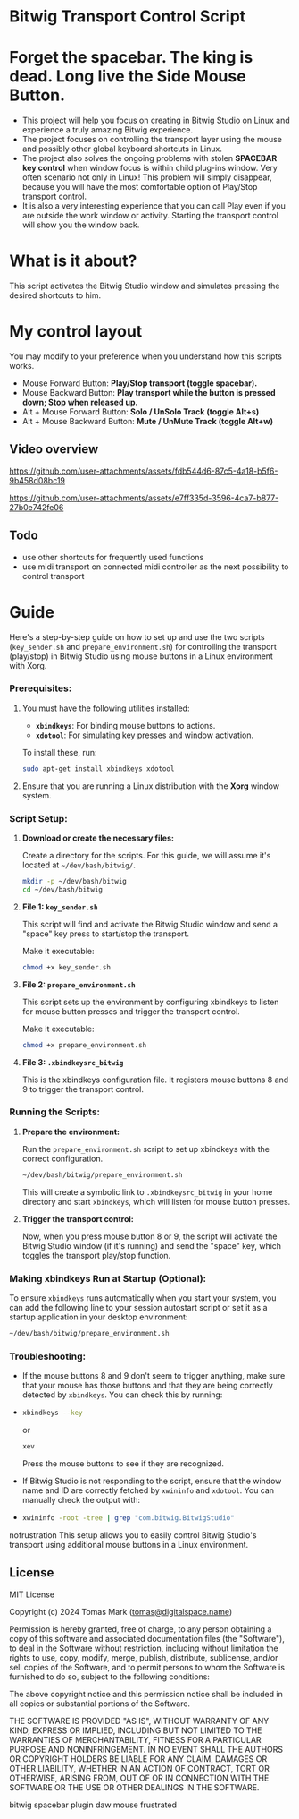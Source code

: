 # Bitwig Transport Control Script
# Forget the spacebar. The king is dead. Long live the Side Mouse Button.

- This project will help you focus on creating in Bitwig Studio on Linux and experience a truly amazing Bitwig experience.
- The project focuses on controlling the transport layer using the mouse and possibly other global keyboard shortcuts in Linux.
- The project also solves the ongoing problems with stolen **SPACEBAR key control** when window focus is within child plug-ins window. Very often scenario not only in Linux! This problem will simply disappear, because you will have the most comfortable option of Play/Stop transport control.
- It is also a very interesting experience that you can call Play even if you are outside the work window or activity. Starting the transport control will show you the window back.

# What is it about?
This script activates the Bitwig Studio window and simulates pressing the desired shortcuts to him.

# My control layout
 
 You may modify to your preference when you understand how this scripts works.

- Mouse Forward Button:  **Play/Stop transport (toggle spacebar).**
- Mouse Backward Button: **Play transport while the button is pressed down; Stop when released up.**
- Alt + Mouse Forward Button: **Solo / UnSolo Track (toggle Alt+s)** 
- Alt + Mouse Backward Button: **Mute / UnMute Track (toggle Alt+w)**

## Video overview

https://github.com/user-attachments/assets/fdb544d6-87c5-4a18-b5f6-9b458d08bc19

https://github.com/user-attachments/assets/e7ff335d-3596-4ca7-b877-27b0e742fe06

## Todo

 - use other shortcuts for frequently used functions
 - use midi transport on connected midi controller as the next possibility to control transport

# Guide 
Here's a step-by-step guide on how to set up and use the two scripts (`key_sender.sh` and `prepare_environment.sh`) for controlling the transport (play/stop) in Bitwig Studio using mouse buttons in a Linux environment with Xorg.

### Prerequisites:
1. You must have the following utilities installed:
   - **`xbindkeys`**: For binding mouse buttons to actions.
   - **`xdotool`**: For simulating key presses and window activation.
   
   To install these, run:
   ```bash
   sudo apt-get install xbindkeys xdotool
   ```

2. Ensure that you are running a Linux distribution with the **Xorg** window system.

### Script Setup:

1. **Download or create the necessary files:**

   Create a directory for the scripts. For this guide, we will assume it's located at `~/dev/bash/bitwig/`.

   ```bash
   mkdir -p ~/dev/bash/bitwig
   cd ~/dev/bash/bitwig
   ```

2. **File 1: `key_sender.sh`**

   This script will find and activate the Bitwig Studio window and send a "space" key press to start/stop the transport.

   Make it executable:

   ```bash
   chmod +x key_sender.sh
   ```

3. **File 2: `prepare_environment.sh`**

   This script sets up the environment by configuring xbindkeys to listen for mouse button presses and trigger the transport control.

   Make it executable:

   ```bash
   chmod +x prepare_environment.sh
   ```

4. **File 3: `.xbindkeysrc_bitwig`**

   This is the xbindkeys configuration file. It registers mouse buttons 8 and 9 to trigger the transport control.

### Running the Scripts:

1. **Prepare the environment:**

   Run the `prepare_environment.sh` script to set up xbindkeys with the correct configuration.

   ```bash
   ~/dev/bash/bitwig/prepare_environment.sh
   ```

   This will create a symbolic link to `.xbindkeysrc_bitwig` in your home directory and start `xbindkeys`, which will listen for mouse button presses.

2. **Trigger the transport control:**

   Now, when you press mouse button 8 or 9, the script will activate the Bitwig Studio window (if it's running) and send the "space" key, which toggles the transport play/stop function.

### Making xbindkeys Run at Startup (Optional):

To ensure `xbindkeys` runs automatically when you start your system, you can add the following line to your session autostart script or set it as a startup application in your desktop environment:

```bash
~/dev/bash/bitwig/prepare_environment.sh
```

### Troubleshooting:

- If the mouse buttons 8 and 9 don't seem to trigger anything, make sure that your mouse has those buttons and that they are being correctly detected by `xbindkeys`. You can check this by running:
- 
  ```bash
  xbindkeys --key
  ```

  or

  ```bash
  xev
  ```
  
  Press the mouse buttons to see if they are recognized.
  
- If Bitwig Studio is not responding to the script, ensure that the window name and ID are correctly fetched by `xwininfo` and `xdotool`. You can manually check the output with:
- 
  ```bash
  xwininfo -root -tree | grep "com.bitwig.BitwigStudio"
  ```
nofrustration
This setup allows you to easily control Bitwig Studio's transport using additional mouse buttons in a Linux environment.

## License

MIT License

Copyright (c) 2024 Tomas Mark (tomas@digitalspace.name)

Permission is hereby granted, free of charge, to any person obtaining a copy
of this software and associated documentation files (the "Software"), to deal
in the Software without restriction, including without limitation the rights
to use, copy, modify, merge, publish, distribute, sublicense, and/or sell
copies of the Software, and to permit persons to whom the Software is
furnished to do so, subject to the following conditions:

The above copyright notice and this permission notice shall be included in all
copies or substantial portions of the Software.

THE SOFTWARE IS PROVIDED "AS IS", WITHOUT WARRANTY OF ANY KIND, EXPRESS OR
IMPLIED, INCLUDING BUT NOT LIMITED TO THE WARRANTIES OF MERCHANTABILITY,
FITNESS FOR A PARTICULAR PURPOSE AND NONINFRINGEMENT. IN NO EVENT SHALL THE
AUTHORS OR COPYRIGHT HOLDERS BE LIABLE FOR ANY CLAIM, DAMAGES OR OTHER
LIABILITY, WHETHER IN AN ACTION OF CONTRACT, TORT OR OTHERWISE, ARISING FROM,
OUT OF OR IN CONNECTION WITH THE SOFTWARE OR THE USE OR OTHER DEALINGS IN THE
SOFTWARE.

bitwig spacebar plugin daw mouse frustrated
